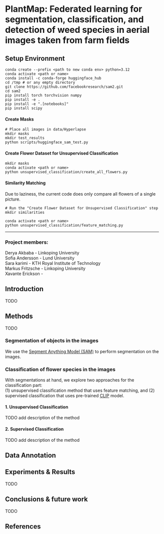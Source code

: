 # PlantMap: Federated learning for segmentation, classification, and detection of weed species in aerial images taken from farm fields



## Setup Environment

```
conda create --prefix <path to new conda env> python=3.12
conda activate <path or name>
conda install -c conda-forge huggingface_hub
cd /tmp # or any empty directory
git clone https://github.com/facebookresearch/sam2.git
cd sam2
pip install torch torchvision numpy
pip install -e .
pip install -e ".[notebooks]"
pip install scipy

```

#### Create Masks

```
# Place all images in data/Hyperlapse
mkdir masks
mkdir test_results
python scripts/huggingface_sam_test.py 

```

#### Create Flower Dataset for Unsupervised Classification

```
mkdir masks
conda activate <path or name>
python unsupervised_classification/create_all_flowers.py
```


#### Similarity Matching
Due to laziness, the current code does only compare all flowers of a single picture. 

```
# Run the "Create Flower Dataset for Unsupervised Classification" step
mkdir similarities

conda activate <path or name>
python unsupervised_classification/feature_matching.py
```

------------------------------------------------------------------------------------------------------------------------------------------
### Project members:

Derya Akbaba - Linkoping University <br>
Sofia Andersson - Lund University <br>
Sara karimi - KTH Royal Institute of Technology <br>
Markus Fritzsche - Linkoping University <br>
Xavante Erickson -  <br>

## Introduction
TODO

## Methods
TODO


### Segmentation of objects in the images
We use the [Segment Anything Model (SAM)](https://github.com/facebookresearch/segment-anything) to perform segmentation on the images. 

### Classification of flower species in the images
With segmentations at hand, we explore two approaches for the classification part: <br>
(1) unsupervised classification method that uses feature matching, and (2) supervised classification that uses pre-trained [CLIP](https://github.com/openai/CLIP) model.


#### 1. Unsupervised Classification
TODO add description of the method


#### 2. Supervised Classification
TODO add description of the method

## Data Annotation


## Experiments & Results
TODO

## Conclusions & future work
TODO

## References